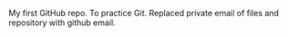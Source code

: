 My first GitHub repo.
To practice Git.
Replaced private email of files and repository with github email.
